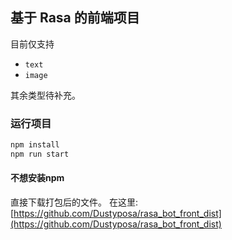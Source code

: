 ## 基于 Rasa 的前端项目

目前仅支持 
- `text`
- `image`  
  
其余类型待补充。
### 运行项目
```bash
npm install
npm run start
```
#### 不想安装npm
直接下载打包后的文件。
在这里:  
[https://github.com/Dustyposa/rasa_bot_front_dist](https://github.com/Dustyposa/rasa_bot_front_dist)
